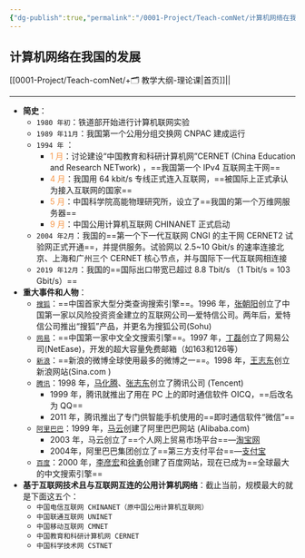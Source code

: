 ```yaml
---
{"dg-publish":true,"permalink":"/0001-Project/Teach-comNet/计算机网络在我国的发展/"}
---
```


## 计算机网络在我国的发展
[[0001-Project/Teach-comNet/+🗂️ 教学大纲-理论课\|首页]]||

---
- **简史**：
	- `1980 年初`：铁道部开始进行计算机联网实验
	- `1989 年11月`：我国第一个公用分组交换网 CNPAC 建成运行
	- `1994 年` ：
		- <font color="#f79646">1 月</font>：讨论建设“中国教育和科研计算机网”CERNET (China Education and Research NETwork) ，==我国第一个 IPv4 互联网主干网==
		- <font color="#f79646">4 月</font>：我国用 64 kbit/s 专线正式连入互联网，==被国际上正式承认为接入互联网的国家==
		- <font color="#f79646">5 月</font>：中国科学院高能物理研究所，设立了==我国的第一个万维网服务器==
		- <font color="#f79646">9 月</font>：中国公用计算机互联网 CHINANET 正式启动
	- `2004 年2月`：我国的==第一个下一代互联网 CNGI 的主干网 CERNET2 试验网正式开通==，并提供服务。试验网以 2.5~10 Gbit/s 的速率连接北京、上海和广州三个 CERNET 核心节点，并与国际下一代互联网相连接
	- `2019 年12月`：我国的==国际出口带宽已超过 8.8 Tbit/s （1 Tbit/s = 103 Gbit/s）==
- **重大事件和人物**：
	- [`搜狐`](https://www.sohu.com/)：==中国首家大型分类查询搜索引擎==。1996 年，[张朝阳](https://baike.baidu.com/item/%E5%BC%A0%E6%9C%9D%E9%98%B3/6514)创立了中国第一家以风险投资资金建立的互联网公司—爱特信公司。两年后，爱特信公司推出“搜狐”产品，并更名为搜狐公司(Sohu)
	- [`网易`](https://corp.163.com/gb/about/overview.html)：==中国第一家中文全文搜索引擎==。1997 年，[丁磊](https://baike.baidu.com/item/%E4%B8%81%E7%A3%8A/15174)创立了网易公司(NetEase)，开发的超大容量免费邮箱（如163和126等）
	- [`新浪`](https://www.sina.com.cn/)：==新浪的微博全球使用最多的微博之一==。1998 年，[王志东](https://baike.baidu.com/item/%E7%8E%8B%E5%BF%97%E4%B8%9C/32296)创立新浪网站(Sina.com ) 
	- [`腾讯`](https://www.tencent.com.cn/)：1998 年，[马化腾](https://baike.baidu.com/item/%E9%A9%AC%E5%8C%96%E8%85%BE/124988)、[张志东](https://baike.baidu.com/item/%E5%BC%A0%E5%BF%97%E4%B8%9C/12113)创立了腾讯公司 (Tencent)
		- 1999 年，腾讯就推出了用在 PC 上的即时通信软件 OICQ，==后改名为 QQ==
		- 2011 年，腾讯推出了专门供智能手机使用的==即时通信软件“微信”==
	- [`阿里巴巴`](https://www.alibaba.com/)：1999 年，[马云](https://baike.baidu.com/item/%E9%A9%AC%E4%BA%91/6252)创建了阿里巴巴网站 (Alibaba.com)
		- 2003 年，马云创立了==个人网上贸易市场平台==—[淘宝网 ](https://www.taobao.com/)
		- 2004年，阿里巴巴集团创立了==第三方支付平台==—[支付宝](https://www.alipay.com/)
	- [`百度`](https://www.baidu.com/)：2000 年，[李彦宏](https://baike.baidu.com/item/%E6%9D%8E%E5%BD%A6%E5%AE%8F/125160?fr=ge_ala)和[徐勇](https://baike.baidu.com/item/%E5%BE%90%E5%8B%87/3036)创建了百度网站，现在已成为==全球最大的中文搜索引擎==
- **基于互联网技术且与互联网互连的公用计算机网络**：截止当前，规模最大的就是下面这五个：
	- `中国电信互联网 CHINANET（原中国公用计算机互联网）`
	- `中国联通互联网 UNINET`
	- `中国移动互联网 CMNET`
	- `中国教育和科研计算机网 CERNET`
	- `中国科学技术网 CSTNET`